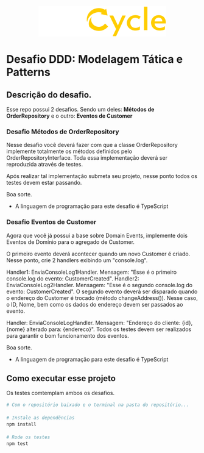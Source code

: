 <div align="center">
  <img title="Full Cycle 3.0" alt="logo empresa full cycle" src="./assets//logo-full-cycle.svg" />
</div>

# Desafio DDD: Modelagem Tática e Patterns

## Descrição do desafio.

Esse repo possui 2 desafios. Sendo um deles: **Métodos de OrderRepository** e o outro: **Eventos de Customer**

### Desafio Métodos de OrderRepository
Nesse desafio você deverá fazer com que a classe OrderRepository implemente totalmente os métodos definidos pelo OrderRepositoryInterface. Toda essa implementação deverá ser reproduzida através de testes.

Após realizar tal implementação submeta seu projeto, nesse ponto todos os testes devem estar passando.

Boa sorte.

* A linguagem de programação para este desafio é TypeScript

### Desafio Eventos de Customer
Agora que você já possui a base sobre Domain Events, implemente dois Eventos de Domínio para o agregado de Customer.

O primeiro evento deverá acontecer quando um novo Customer é criado. Nesse ponto, crie 2 handlers exibindo um "console.log". 

Handler1: EnviaConsoleLog1Handler. Mensagem: "Esse é o primeiro console.log do evento: CustomerCreated".
Handler2: EnviaConsoleLog2Handler. Mensagem: "Esse é o segundo console.log do evento: CustomerCreated". 
O segundo evento deverá ser disparado quando o endereço do Customer é trocado (método changeAddress()). Nesse caso, o ID, Nome, bem como os dados do endereço devem ser passados ao evento.

Handler: EnviaConsoleLogHandler. Mensagem: "Endereço do cliente: {id}, {nome} alterado para: {endereco}".
Todos os testes devem ser realizados para garantir o bom funcionamento dos eventos.

Boa sorte.

* A linguagem de programação para este desafio é TypeScript

## Como executar esse projeto

Os testes comtemplam ambos os desafios.
```bash
# Com o repositório baixado e o terminal na pasta do repositório...

# Instale as dependências
npm install

# Rode os testes
npm test
```

